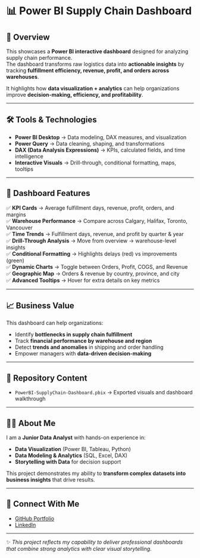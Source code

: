 # 📊 Power BI Supply Chain Dashboard  

## 🔎 Overview  
This showcases a **Power BI interactive dashboard** designed for analyzing supply chain performance.  
The dashboard transforms raw logistics data into **actionable insights** by tracking **fulfillment efficiency, revenue, profit, and orders across warehouses**.  

It highlights how **data visualization + analytics** can help organizations improve **decision-making, efficiency, and profitability**.  

---

## 🛠 Tools & Technologies  
- **Power BI Desktop** → Data modeling, DAX measures, and visualization  
- **Power Query** → Data cleaning, shaping, and transformations  
- **DAX (Data Analysis Expressions)** → KPIs, calculated fields, and time intelligence  
- **Interactive Visuals** → Drill-through, conditional formatting, maps, tooltips  

---

## 🚀 Dashboard Features  
✅ **KPI Cards** → Average fulfillment days, revenue, profit, orders, and margins  
✅ **Warehouse Performance** → Compare across Calgary, Halifax, Toronto, Vancouver  
✅ **Time Trends** → Fulfillment days, revenue, and profit by quarter & year  
✅ **Drill-Through Analysis** → Move from overview → warehouse-level insights  
✅ **Conditional Formatting** → Highlights delays (red) vs improvements (green)  
✅ **Dynamic Charts** → Toggle between Orders, Profit, COGS, and Revenue  
✅ **Geographic Map** → Orders & revenue by country, province, and city  
✅ **Advanced Tooltips** → Hover for extra details on key metrics  

---

## 📈 Business Value  
This dashboard can help organizations:  
- Identify **bottlenecks in supply chain fulfillment**  
- Track **financial performance by warehouse and region**  
- Detect **trends and anomalies** in shipping and order handling  
- Empower managers with **data-driven decision-making**  

---

## 📂 Repository Content  
- `PowerBI-SupplyChain-Dashboard.pbix` → Exported visuals and dashboard walkthrough  

---

## 🧑‍💻 About Me  
I am a **Junior Data Analyst** with hands-on experience in:  
- **Data Visualization** (Power BI, Tableau, Python)  
- **Data Modeling & Analytics** (SQL, Excel, DAX)  
- **Storytelling with Data** for decision support  

This project demonstrates my ability to **transform complex datasets into business insights** that drive results.  

---

## 🔗 Connect With Me  
- [GitHub Portfolio](https://github.com/Fiza1181)  
- [LinkedIn](https://www.linkedin.com/in/ferry-ferry-bb343116a)  

---

✨ *This project reflects my capability to deliver professional dashboards that combine strong analytics with clear visual storytelling.*  
